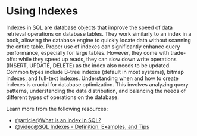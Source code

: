 # Using Indexes

Indexes in SQL are database objects that improve the speed of data retrieval operations on database tables. They work similarly to an index in a book, allowing the database engine to quickly locate data without scanning the entire table. Proper use of indexes can significantly enhance query performance, especially for large tables. However, they come with trade-offs: while they speed up reads, they can slow down write operations (INSERT, UPDATE, DELETE) as the index also needs to be updated. Common types include B-tree indexes (default in most systems), bitmap indexes, and full-text indexes. Understanding when and how to create indexes is crucial for database optimization. This involves analyzing query patterns, understanding the data distribution, and balancing the needs of different types of operations on the database.

Learn more from the following resources:

- [@article@What is an index in SQL?](https://stackoverflow.com/questions/2955459/what-is-an-index-in-sql)
- [@video@SQL Indexes - Definition, Examples, and Tips](https://www.youtube.com/watch?v=NZgfYbAmge8)